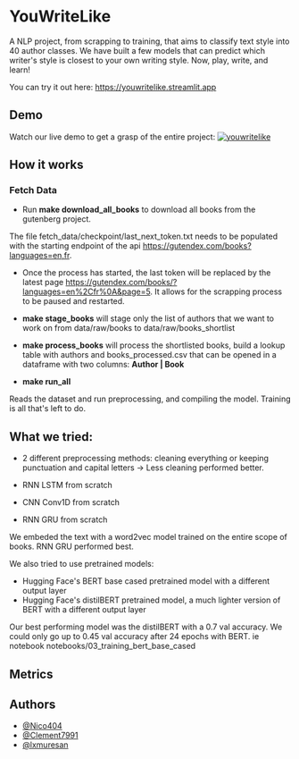 
# YouWriteLike

A NLP project, from scrapping to training, that aims to classify text style into 40 author classes. We have built a few models that can predict which writer's style is closest to your own writing style. Now, play, write, and learn!

You can try it out here: https://youwritelike.streamlit.app




## Demo

Watch our live demo to get a grasp of the entire project:
[![youwritelike](https://images.itnewsinfo.com/lmi/articles/grande/000000080406.jpg)](https://www.youtube.com/watch?v=5VZa8K2afMg&t=336s&ab_channel=PouetPouet "Click to Watch!")


## How it works

 ### Fetch Data

- Run **make download_all_books** to download all books from the gutenberg project.

The file fetch_data/checkpoint/last_next_token.txt needs to be populated with the starting endpoint of the api https://gutendex.com/books?languages=en,fr.

- Once the process has started, the last token will be replaced by the latest page https://gutendex.com/books/?languages=en%2Cfr%0A&page=5.
It allows for the scrapping process to be paused and restarted.

- **make stage_books** will stage only the list of authors that we want to work on from data/raw/books to data/raw/books_shortlist

 - **make process_books** will process the shortlisted books, build a lookup table with authors and books_processed.csv that can be opened in a dataframe with two columns: **Author | Book**

- **make run_all**

Reads the dataset and run preprocessing, and compiling the model. Training is all that's left to do.


## What we tried:

- 2 different preprocessing methods: cleaning everything or keeping punctuation and capital letters
-> Less cleaning performed better.

- RNN LSTM from scratch
- CNN Conv1D from scratch
- RNN GRU from scratch

We embeded the text with a word2vec model trained on the entire scope of books.
RNN GRU performed best.

We also tried to use pretrained models:
- Hugging Face's BERT base cased pretrained model with a different output layer
- Hugging Face's distilBERT pretrained model, a much lighter version of BERT with a different output layer

Our best performing model was the distilBERT with a 0.7 val accuracy.
We could only go up to 0.45 val accuracy after 24 epochs with BERT. ie notebook notebooks/03_training_bert_base_cased

## Metrics


## Authors

- [@Nico404](https://www.github.com/Nico404)
- [@Clement7991](https://www.github.com/Clement7991)
- [@lxmuresan](https://www.github.com/lxmuresan)
